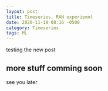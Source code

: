 ```yaml
---
layout: post
title: Timeseries, RAN experiemnt
date: 2020-11-18 08:16 -0500
category: Timeseries
tags: ML
---
```



testing the new post

## more stuff comming soon

see you later